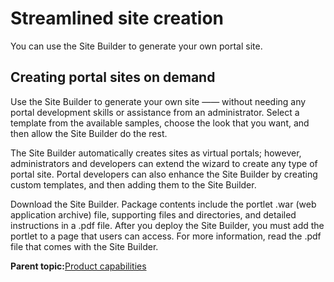 # Streamlined site creation

You can use the Site Builder to generate your own portal site.

## Creating portal sites on demand

Use the Site Builder to generate your own site —— without needing any portal development skills or assistance from an administrator. Select a template from the available samples, choose the look that you want, and then allow the Site Builder do the rest.

The Site Builder automatically creates sites as virtual portals; however, administrators and developers can extend the wizard to create any type of portal site. Portal developers can also enhance the Site Builder by creating custom templates, and then adding them to the Site Builder.

Download the Site Builder. Package contents include the portlet .war \(web application archive\) file, supporting files and directories, and detailed instructions in a .pdf file. After you deploy the Site Builder, you must add the portlet to a page that users can access. For more information, read the .pdf file that comes with the Site Builder.

**Parent topic:**[Product capabilities](../overview/intr_ovr.md)

